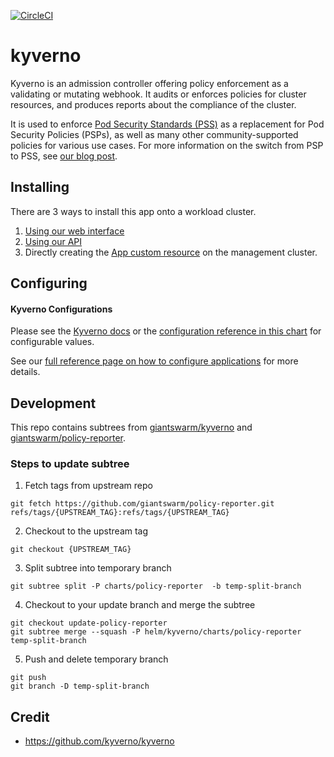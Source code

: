 [![CircleCI](https://circleci.com/gh/giantswarm/kyverno-app.svg?style=shield)](https://circleci.com/gh/giantswarm/kyverno-app)

# kyverno

Kyverno is an admission controller offering policy enforcement as a validating or mutating webhook.
It audits or enforces policies for cluster resources, and produces reports about the compliance of the cluster.

It is used to enforce [Pod Security Standards (PSS)][pss-policies] as a replacement for Pod Security Policies (PSPs), as well as many other community-supported policies for various use cases. For more information on the switch from PSP to PSS, see [our blog post][pss-blog].

## Installing

There are 3 ways to install this app onto a workload cluster.

1. [Using our web interface](https://docs.giantswarm.io/ui-api/web/app-platform/#installing-an-app)
2. [Using our API](https://docs.giantswarm.io/api/#operation/createClusterAppV5)
3. Directly creating the [App custom resource](https://docs.giantswarm.io/ui-api/management-api/crd/apps.application.giantswarm.io/) on the management cluster.

## Configuring

#### Kyverno Configurations

Please see the [Kyverno docs][kyverno-docs] or the [configuration reference in this chart](helm/kyverno/#configuration) for configurable values.

See our [full reference page on how to configure applications](https://docs.giantswarm.io/app-platform/app-configuration/) for more details.

## Development

This repo contains subtrees from [giantswarm/kyverno](https://github.com/giantswarm/kyverno) and [giantswarm/policy-reporter](https://github.com/giantswarm/policy-reporter).

### Steps to update subtree

1. Fetch tags from upstream repo

```
git fetch https://github.com/giantswarm/policy-reporter.git refs/tags/{UPSTREAM_TAG}:refs/tags/{UPSTREAM_TAG}
```

2. Checkout to the upstream tag
```
git checkout {UPSTREAM_TAG}
```

3. Split subtree into temporary branch
```
git subtree split -P charts/policy-reporter  -b temp-split-branch
```

4. Checkout to your update branch and merge the subtree
```
git checkout update-policy-reporter
git subtree merge --squash -P helm/kyverno/charts/policy-reporter temp-split-branch
```

5. Push and delete temporary branch
```
git push
git branch -D temp-split-branch
```

## Credit

* https://github.com/kyverno/kyverno

[kyverno-docs]: https://kyverno.io/docs/
[pss-blog]: https://www.giantswarm.io/blog/giant-swarms-farewell-to-psp
[pss-policies]: https://kyverno.io/policies/?policytypes=Pod%2520Security%2520Standards%2520%28Baseline%29%2BPod%2520Security%2520Standards%2520%28Restricted%29
